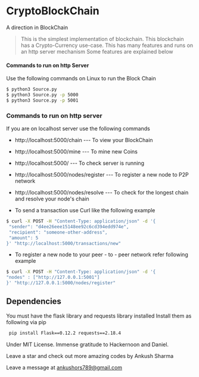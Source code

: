 # CryptoBlockChain
A direction in BlockChain

>This is the simplest implementation of blockchain.
>This blockchain has a Crypto-Currency use-case. 
>This has many features and runs on an http server mechanism
>Some features are explained below

#### Commands to run on http Server
Use the following commands on Linux to run the Block Chain
```sh
$ python3 Source.py 
$ python3 Source.py -p 5000
$ python3 Source.py -p 5001
```

### Commands to run on http server
If you are on localhost server use the following commands
  - http://localhost:5000/chain   --- To view your BlockChain
  - http://localhost:5000/mine    --- To mine new Coins
  - http://localhost:5000/        --- To check server is running
  - http://localhost:5000/nodes/register        --- To register a new node to P2P network
  - http://localhost:5000/nodes/resolve        --- To check for the longest chain and resolve your node's chain
  
- To send a transaction use Curl like the following example

```sh
$ curl -X POST -H "Content-Type: application/json" -d '{
 "sender": "d4ee26eee15148ee92c6cd394edd974e",
 "recipient": "someone-other-address",
 "amount": 5
}' "http://localhost:5000/transactions/new"
```

- To register a new node to your peer - to - peer network refer following example
```sh
$ curl -X POST -H "Content-Type: application/json" -d '{
"nodes" : ["http://127.0.0.1:5001"]
}' "http://127.0.0.1:5000/nodes/register"
```

## Dependencies
You must have the flask library and requests library installed 
Install them as following via pip
```sh
 pip install Flask==0.12.2 requests==2.18.4 
 ```
 
 Under MIT License.
 Immense gratitude to Hackernoon and Daniel.
  
 Leave a star and check out more amazing codes by Ankush Sharma

Leave a message at ankushors789@gmail.com
